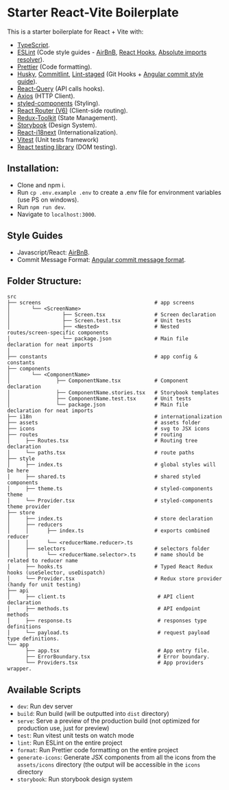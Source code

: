 # Starter React-Vite Boilerplate

This is a starter boilerplate for React + Vite with:

- [TypeScript](https://www.typescriptlang.org/).
- [ESLint](https://eslint.org/) (Code style guides - [AirBnB](https://github.com/airbnb/javascript), [React Hooks](https://reactjs.org/docs/hooks-rules.html), [Absolute imports resolver](https://www.npmjs.com/package/eslint-import-resolver-typescript)).
- [Prettier](https://prettier.io/) (Code formatting).
- [Husky](https://typicode.github.io/husky/#/), [Commitlint](https://commitlint.js.org/#/), [Lint-staged](https://github.com/okonet/lint-staged) (Git Hooks + [Angular commit style guide](https://github.com/angular/angular/blob/master/CONTRIBUTING.md#commit)).
- [React-Query](https://react-query.tanstack.com/) (API calls hooks).
- [Axios](https://axios-http.com/) (HTTP Client).
- [styled-components](https://styled-components.com/) (Styling).
- [React Router (V6)](https://reactrouter.com/) (Client-side routing).
- [Redux-Toolkit](https://redux-toolkit.js.org/) (State Management).
- [Storybook](https://storybook.js.org/) (Design System).
- [React-i18next](https://react.i18next.com/) (Internationalization).
- [Vitest](https://vitest.dev/) (Unit tests framework)
- [React testing library](https://testing-library.com/docs/react-testing-library/intro/) (DOM testing).

## Installation:

- Clone and npm i.
- Run `cp .env.example .env` to create a .env file for environment variables (use PS on windows).
- Run `npm run dev`.
- Navigate to `localhost:3000`.

## Style Guides

- Javascript/React: [AirBnB](https://github.com/airbnb/javascript).
- Commit Message Format: [Angular commit message format](https://github.com/angular/angular/blob/master/CONTRIBUTING.md#-commit-message-format).

## Folder Structure:

```
src
├── screens                                     # app screens
│       └── <ScreenName>
│                 ├── Screen.tsx                # Screen declaration
│                 ├── Screen.test.tsx           # Unit tests
│                 ├── <Nested>                  # Nested routes/screen-specific components
│                 └── package.json              # Main file declaration for neat imports
│
├── constants                                   # app config & constants
├── components
│       └── <ComponentName>
│               ├── ComponentName.tsx           # Component declaration
│               ├── ComponentName.stories.tsx   # Storybook templates
│               ├── ComponentName.test.tsx      # Unit tests
│               └── package.json                # Main file declaration for neat imports
├── i18n                                        # internationalization
├── assets                                      # assets folder
├── icons                                       # svg to JSX icons
├── routes                                      # routing
│     ├── Routes.tsx                            # Routing tree declaration
│     └── paths.tsx                             # route paths
├── style
│     ├── index.ts                              # global styles will be here
│     ├── shared.ts                             # shared styled components
│     ├── theme.ts                              # styled-components theme
│     └── Provider.tsx                          # styled-components theme provider
├── store
│     ├── index.ts                              # store declaration
│     ├── reducers
│     │      ├── index.ts                       # exports combined reducer
│     │      └── <reducerName.reducer>.ts
│     ├── selectors                             # selectors folder
│     │      └── <reducerName.selector>.ts      # name should be related to reducer name
│     ├── hooks.ts                              # Typed React Redux hooks (useSelector, useDispatch)
│     └── Provider.tsx                          # Redux store provider (handy for unit testing)
├── api
│     ├── client.ts                              # API client declaration
│     ├── methods.ts                             # API endpoint methods
│     ├── response.ts                            # responses type definitions
│     └── payload.ts                             # request payload type definitions.
└── app
      ├── app.tsx                                # App entry file.
      ├── ErrorBoundary.tsx                      # Error boundary.
      └── Providers.tsx                          # App providers wrapper.
```

## Available Scripts

- `dev`: Run dev server
- `build`: Run build (will be outputted into `dist` directory)
- `serve`: Serve a preview of the production build (not optimized for production use, just for preview)
- `test`: Run vitest unit tests on watch mode
- `lint`: Run ESLint on the entire project
- `format`: Run Prettier code formatting on the entire project
- `generate-icons`: Generate JSX components from all the icons from the `assets/icons` directory (the output will be accessible in the `icons` directory
- `storybook`: Run storybook design system
